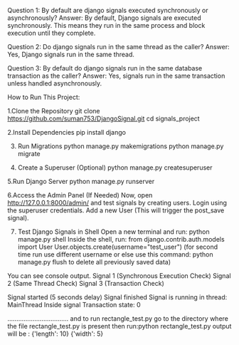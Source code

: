 Question 1: By default are django signals executed synchronously or asynchronously?
Answer: By default, Django signals are executed synchronously. This means they run in the same process and block execution until they complete.

Question 2: Do django signals run in the same thread as the caller?
Answer: Yes, Django signals run in the same thread.
 
Question 3: By default do django signals run in the same database transaction as the caller?
Answer: Yes, signals run in the same transaction unless handled asynchronously.

How to Run This Project:

1.Clone the Repository
git clone https://github.com/suman753/DjangoSignal.git
cd signals_project

2.Install Dependencies
pip install django

3. Run Migrations
python manage.py makemigrations
python manage.py migrate

4. Create a Superuser (Optional)
python manage.py createsuperuser

5.Run Django Server
python manage.py runserver

6.Access the Admin Panel (If Needed)
Now, open http://127.0.0.1:8000/admin/ and test signals by creating users. Login using the superuser credentials. Add a new User (This will trigger the post_save signal).

7. Test Django Signals in Shell
Open a new terminal and run:
python manage.py shell
Inside the shell, run:
from django.contrib.auth.models import User
User.objects.create(username="test_user")
(for second time run use different username or else use this command: python manage.py flush
to delete all previously saved data)


You can see console output.
Signal 1 (Synchronous Execution Check)
Signal 2 (Same Thread Check)
Signal 3 (Transaction Check)

Signal started
(5 seconds delay)
Signal finished
Signal is running in thread: MainThread
Inside signal
Transaction state: 0

..................................
and to run rectangle_test.py go to the directory where the file rectangle_test.py is present then run:python rectangle_test.py 
output will be :
{'length': 10}
{'width': 5}



